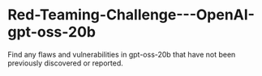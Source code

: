 # Red-Teaming-Challenge---OpenAI-gpt-oss-20b
Find any flaws and vulnerabilities in gpt-oss-20b that have not been previously discovered or reported.
